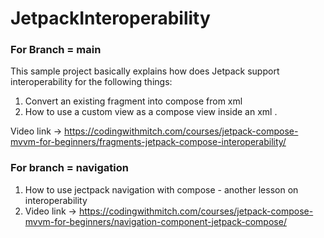 # JetpackInteroperability

### For Branch = main

This sample project basically explains how does Jetpack support interoperability for the following things:
1. Convert an existing fragment into compose from xml
2. How to use a custom view as a compose view inside an xml .

Video link -> https://codingwithmitch.com/courses/jetpack-compose-mvvm-for-beginners/fragments-jetpack-compose-interoperability/


### For branch = navigation

1. How to use jectpack navigation with compose - another lesson on interoperability
2. Video link -> https://codingwithmitch.com/courses/jetpack-compose-mvvm-for-beginners/navigation-component-jetpack-compose/
